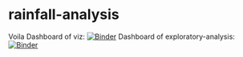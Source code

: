 # rainfall-analysis
Voila Dashboard of viz: 
[![Binder](https://mybinder.org/badge_logo.svg)](https://mybinder.org/v2/gh/dev-SB/rainfall-analysis/master?urlpath=voila%2Frender%2Fnotebooks%2Fviz.ipynb)
Dashboard of exploratory-analysis: 
[![Binder](https://mybinder.org/badge_logo.svg)](https://mybinder.org/v2/gh/dev-SB/rainfall-analysis/master?urlpath=%2Fvoila%2Frender%2Fnotebooks%2Fexploratory-analysis.ipynb)
